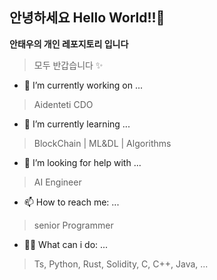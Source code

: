 ## 안녕하세요 Hello World!!👋

**안태우의 개인 레포지토리 입니다**

> 모두 반갑습니다 ✨

- 🔭 I’m currently working on ...
> Aidenteti CDO
- 🌱 I’m currently learning ...
> BlockChain | ML&DL | Algorithms
- 🤔 I’m looking for help with ...
> AI Engineer
- 📫 How to reach me: ...
> senior Programmer
- 🧑‍💻 What can i do: ...
> Ts, Python, Rust, Solidity, C, C++, Java, ...
